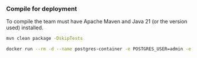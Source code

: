 
### Compile for deployment
To compile the team must have Apache Maven and Java 21 (or the version used) installed.

```bash
mvn clean package -DskipTests
```

```bash
docker run --rm -d --name postgres-container -e POSTGRES_USER=admin -e POSTGRES_PASSWORD=123456 -e POSTGRES_DB=restaurantdb -p 5432:5432 postgres:latest
```